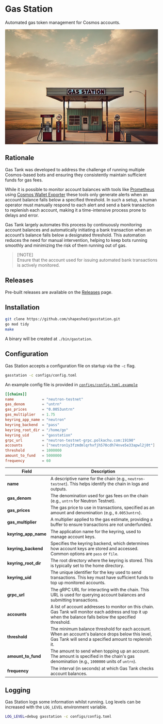 # Gas Station

Automated gas token management for Cosmos accounts.

![Gas Station](assets/gasstation.png)

## Rationale

Gas Tank was developed to address the challenge of running multiple Cosmos-based
bots and ensuring they consistently maintain sufficient funds for gas fees.

While it is possible to monitor account balances with tools like [Prometheus][1]
using [Cosmos Wallet Exporter][2] these tools only generate alerts when an
account balance falls below a specified threshold. In such a setup, a human
operator must manually respond to each alert and send a bank transaction to
replenish each account, making it a time-intensive process prone to delays and
error.

Gas Tank largely automates this process by continuously monitoring account
balances and automatically initiating a bank transaction when an account’s
balance falls below a designated threshold. This automation reduces the need for
manual intervention, helping to keep bots running smoothly and minimizing the
risk of them running out of gas.

> [!NOTE]\
> Ensure that the account used for issuing automated bank transactions is
> actively monitored.

## Releases

Pre-built releases are available on the [Releases][4] page.

## Installation

```sh
git clone https://github.com/shapeshed/gasstation.git
go mod tidy
make
```

A binary will be created at `./bin/gastation`.

## Configuration

Gas Station accepts a configuration file on startup via the `-c` flag.

```sh
gasstation -c configs/config.toml
```

An example config file is provided in [`configs/config.toml.example`][3]

```toml
[[chains]]
name             = "neutron-testnet"
gas_denom        = "untrn"
gas_prices       = "0.0053untrn"
gas_multiplier   = 1.75
keyring_app_name = "neutron"
keyring_backend  = "pass"
keyring_root_dir = "/home/go"
keyring_uid      = "gasstation"
grpc_url         = "neutron-testnet-grpc.polkachu.com:19190"
accounts         = ["neutron1y3fzmdmlqrhxfjh570cdh74nve5e33apwl2j0t"]
threshold        = 1000000
amount_to_fund   = 5000000
frequency        = 60
```

| Field                | Description                                                                                                                                                  |
| -------------------- | ------------------------------------------------------------------------------------------------------------------------------------------------------------ |
| **name**             | A descriptive name for the chain (e.g., `neutron-testnet`). This helps identify the chain in logs and outputs.                                               |
| **gas_denom**        | The denomination used for gas fees on the chain (e.g., `untrn` for Neutron Testnet).                                                                         |
| **gas_prices**       | The gas price to use in transactions, specified as an amount and denomination (e.g., `0.0053untrn`).                                                         |
| **gas_multiplier**   | A multiplier applied to the gas estimate, providing a buffer to ensure transactions are not underfunded.                                                     |
| **keyring_app_name** | The application name for the keyring, used to manage account keys.                                                                                           |
| **keyring_backend**  | Specifies the keyring backend, which determines how account keys are stored and accessed. Common options are `pass` or `file`.                               |
| **keyring_root_dir** | The root directory where the keyring is stored. This is typically set to the home directory.                                                                 |
| **keyring_uid**      | The unique identifier for the key used to send transactions. This key must have sufficient funds to top up monitored accounts.                               |
| **grpc_url**         | The gRPC URL for interacting with the chain. This URL is used for querying account balances and submitting transactions.                                     |
| **accounts**         | A list of account addresses to monitor on this chain. Gas Tank will monitor each address and top it up when the balance falls below the specified threshold. |
| **threshold**        | The minimum balance threshold for each account. When an account's balance drops below this level, Gas Tank will send a specified amount to replenish it.     |
| **amount_to_fund**   | The amount to send when topping up an account. The amount is specified in the chain's gas denomination (e.g., `1000000` units of `untrn`).                   |
| **frequency**        | The interval (in seconds) at which Gas Tank checks account balances.                                                                                         |

## Logging

Gas Station logs some information whilst running. Log levels can be increased
with the `LOG_LEVEL` environment variable.

```sh
LOG_LEVEL=debug gasstation -c configs/config.toml
```

[1]: https://prometheus.io/
[2]: https://github.com/QuokkaStake/cosmos-wallets-exporter
[3]: configs/config.toml.example
[4]: releases
